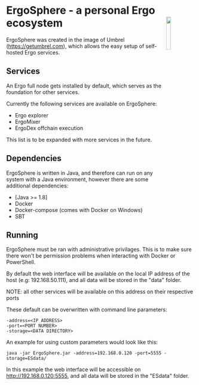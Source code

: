 # ErgoSphere - a personal Ergo ecosystem<img width="15%" align="right" src="https://user-images.githubusercontent.com/39315532/170884890-d7a10707-0ed6-4705-a71a-de148e12123e.svg">
ErgoSphere was created in the image of Umbrel (https://getumbrel.com), which allows the easy setup of self-hosted Ergo services.

## Services
An Ergo full node gets installed by default, which serves as the foundation for other services.

Currently the following services are available on ErgoSphere:
<ul>
  <li>Ergo explorer</li>
  <li>ErgoMixer</li>
  <li>ErgoDex offchain execution</li>
</ul>

This list is to be expanded with more services in the future.

## Dependencies
ErgoSphere is written in Java, and therefore can run on any system with a Java environment, however there are some additional dependencies:

<ul>
  <li>[Java >= 1.8]</li>
  <li>Docker</li>
  <li>Docker-compose (comes with Docker on Windows)</li>
  <li>SBT</li>
</ul>

## Running
ErgoSphere must be ran with administrative privilages. This is to make sure there won't be permission problems when interacting with Docker or PowerShell.

By default the web interface will be available on the local IP address of the host (e.g: 192.168.50.111), and all data will be stored in the "data" folder.

NOTE: all other services will be available on this address on their respective ports

These default can be overwritten with command line parameters:

    -address=<IP ADDRESS>
    -port=<PORT NUMBER>
    -storage=<DATA DIRECTORY>

An example for using custom parameters would look like this:

    java -jar ErgoSphere.jar -address=192.168.0.120 -port=5555 -storage=ESdata/

In this example the web interface will be accessible on http://192.168.0.120:5555, and all data will be stored in the "ESdata" folder.
